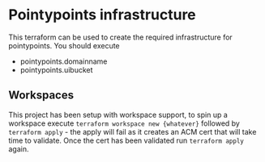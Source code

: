 # Pointypoints infrastructure

This terraform can be used to create the required infrastructure for pointypoints. You should execute

* pointypoints.domainname
* pointypoints.uibucket

## Workspaces

This project has been setup with workspace support, to spin up a workspace execute `terraform workspace new {whatever}` followed by `terraform apply` - the apply will fail as it creates an ACM cert that will take time to validate. Once the cert has been validated run `terraform apply` again.